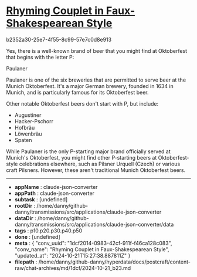 # [Rhyming Couplet in Faux-Shakespearean Style](https://claude.ai/chat/1dcf2014-0983-42cf-911f-f46ca128c083)

b2352a30-25e7-4f55-8c99-57e7c0d8e913

 Yes, there is a well-known brand of beer that you might find at Oktoberfest that begins with the letter P:

Paulaner

Paulaner is one of the six breweries that are permitted to serve beer at the Munich Oktoberfest. It's a major German brewery, founded in 1634 in Munich, and is particularly famous for its Oktoberfest beer.

Other notable Oktoberfest beers don't start with P, but include:

- Augustiner
- Hacker-Pschorr
- Hofbräu
- Löwenbräu
- Spaten

While Paulaner is the only P-starting major brand officially served at Munich's Oktoberfest, you might find other P-starting beers at Oktoberfest-style celebrations elsewhere, such as Pilsner Urquell (Czech) or various craft Pilsners. However, these aren't traditional Munich Oktoberfest beers.

---

* **appName** : claude-json-converter
* **appPath** : claude-json-converter
* **subtask** : [undefined]
* **rootDir** : /home/danny/github-danny/transmissions/src/applications/claude-json-converter
* **dataDir** : /home/danny/github-danny/transmissions/src/applications/claude-json-converter/data
* **tags** : p10.p20.p30.p40.p50
* **done** : [undefined]
* **meta** : {
  "conv_uuid": "1dcf2014-0983-42cf-911f-f46ca128c083",
  "conv_name": "Rhyming Couplet in Faux-Shakespearean Style",
  "updated_at": "2024-10-21T15:27:38.887811Z"
}
* **filepath** : /home/danny/github-danny/hyperdata/docs/postcraft/content-raw/chat-archives/md/1dcf/2024-10-21_b23.md